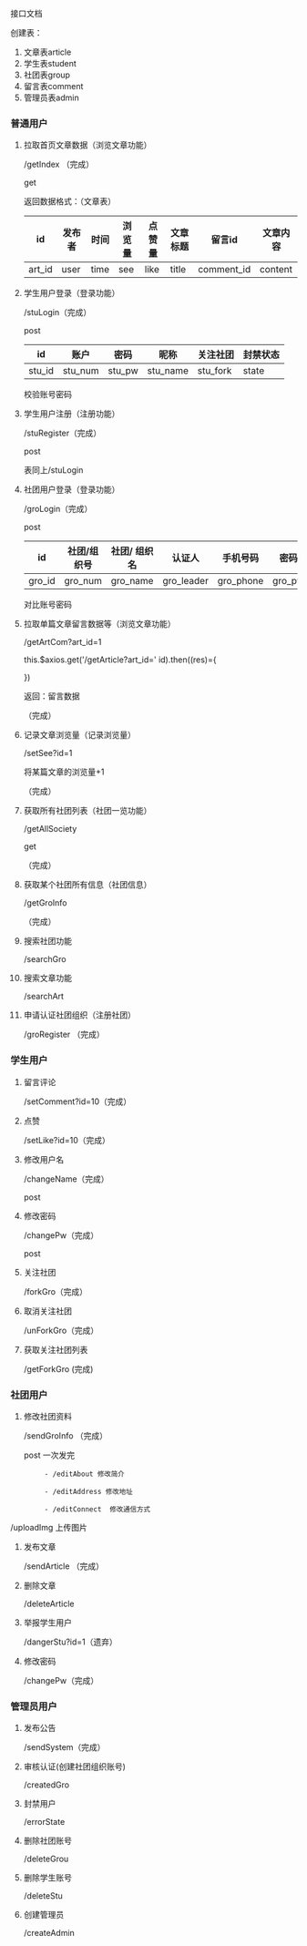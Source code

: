 接口文档

创建表：

1. 文章表article
2. 学生表student
3. 社团表group
4. 留言表comment
5. 管理员表admin

### 普通用户

1. 拉取首页文章数据（浏览文章功能）

   /getIndex （完成）

   get

   返回数据格式：（文章表）

   | id     | 发布者 | 时间 | 浏览量 | 点赞量 | 文章标题 | 留言id     | 文章内容 |
   | ------ | ------ | ---- | ------ | ------ | -------- | ---------- | -------- |
   | art_id | user   | time | see    | like   | title    | comment_id | content  |

1. 学生用户登录（登录功能）

   /stuLogin（完成）

   post 

   | id     | 账户    | 密码   | 昵称     | 关注社团 | 封禁状态 |
   | ------ | ------- | ------ | -------- | -------- | -------- |
   | stu_id | stu_num | stu_pw | stu_name | stu_fork | state    |

   校验账号密码

   

2. 学生用户注册（注册功能）

   /stuRegister（完成）

   post

   表同上/stuLogin

   

3. 社团用户登录（登录功能）

   /groLogin（完成）

   post

   | id     | 社团/组织号 | 社团/     组织名 | 认证人     | 手机号码  | 密码   | 简介      | 联系地址    | 发布文章id列表   | 关注粉丝 | 社团照片 |
   | ------ | ----------- | ---------------- | ---------- | --------- | ------ | --------- | ----------- | ---------------- | -------- | -------- |
   | gro_id | gro_num     | gro_name         | gro_leader | gro_phone | gro_pw | gro_about | gro_address | gro_article_list | gro_fans | img_list |

   对比账号密码



1. 拉取单篇文章留言数据等（浏览文章功能）

   /getArtCom?art_id=1

   this.$axios.get('/getArticle?art_id=' id).then((res)={

   }) 

   返回：留言数据

   

   （完成）

   

2. 记录文章浏览量（记录浏览量）

   /setSee?id=1

   将某篇文章的浏览量+1

   （完成）

   

3. 获取所有社团列表（社团一览功能）

   /getAllSociety

   get 

   （完成）

   

4. 获取某个社团所有信息（社团信息）

   /getGroInfo

   （完成）

   

5. 搜索社团功能

   /searchGro

6. 搜索文章功能

   /searchArt

7. 申请认证社团组织（注册社团）

   /groRegister （完成）



### 学生用户

1. 留言评论

   /setComment?id=10（完成）

2. 点赞

   /setLike?id=10（完成）

3. 修改用户名

   /changeName（完成）

   post

4. 修改密码

   /changePw（完成）

   post

5. 关注社团

   /forkGro（完成）

6. 取消关注社团

   /unForkGro（完成）

7. 获取关注社团列表

   /getForkGro (完成)

   

   



### 社团用户

1. 修改社团资料

   /sendGroInfo （完成）

   post 一次发完

			- /editAbout 修改简介
		
			- /editAddress 修改地址
		
			- /editConnect  修改通信方式



/uploadImg 上传图片



1. 发布文章

   /sendArticle （完成）

   

2. 删除文章

   /deleteArticle

   

3. 举报学生用户

   /dangerStu?id=1（遗弃）

   

4. 修改密码

   /changePw（完成）



### 管理员用户

1. 发布公告

   /sendSystem（完成）

2. 审核认证(创建社团组织账号)

   /createdGro

3. 封禁用户

   /errorState

4. 删除社团账号

   /deleteGrou

5. 删除学生账号

   /deleteStu

6. 创建管理员

   /createAdmin



